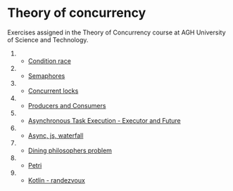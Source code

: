 # Theory of concurrency

Exercises assigned in the Theory of Concurrency course at AGH University of Science and Technology.

1. * [Condition race](../master/src/lab1-condition-race)
2. * [Semaphores](../master/src/lab2-semaphores)
3. * [Concurrent locks](../master/src/lab3-concurrent-locks)
4. * [Producers and Consumers](../master/src/lab4-producers-consumers)
5. * [Asynchronous Task Execution - Executor and Future](../master/src/lab5-Asynchronous-Task-Execution-Executor-and-Future)
6. * [Async, js, waterfall](../master/src/lab6-async-js-waterfall)
7. * [Dining philosophers problem](../master/src/lab7-dining-philosophers-problem)
8. * [Petri](../master/src/lab8-petri)
9. * [Kotlin - randezvoux](../master/src/lab9-kotlin-randezvoux)
